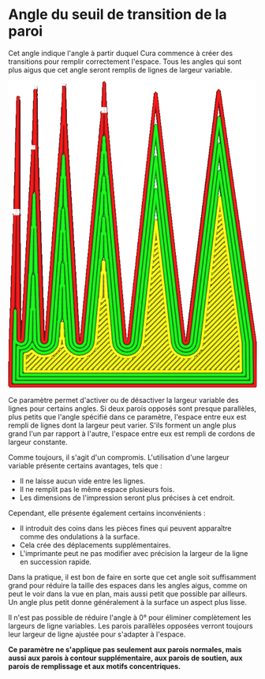 Angle du seuil de transition de la paroi
====
Cet angle indique l'angle à partir duquel Cura commence à créer des transitions pour remplir correctement l'espace. Tous les angles qui sont plus aigus que cet angle seront remplis de lignes de largeur variable.

![Plus large que 10°, il ne crée plus de transitions](../../../articles/images/wall_transition_angle.png)

Ce paramètre permet d'activer ou de désactiver la largeur variable des lignes pour certains angles. Si deux parois opposés sont presque parallèles, plus petits que l'angle spécifié dans ce paramètre, l'espace entre eux est rempli de lignes dont la largeur peut varier. S'ils forment un angle plus grand l'un par rapport à l'autre, l'espace entre eux est rempli de cordons de largeur constante.

Comme toujours, il s'agit d'un compromis. L'utilisation d'une largeur variable présente certains avantages, tels que :
* Il ne laisse aucun vide entre les lignes.
* Il ne remplit pas le même espace plusieurs fois.
* Les dimensions de l'impression seront plus précises à cet endroit.

Cependant, elle présente également certains inconvénients :
* Il introduit des coins dans les pièces fines qui peuvent apparaître comme des ondulations à la surface.
* Cela crée des déplacements supplémentaires.
* L'imprimante peut ne pas modifier avec précision la largeur de la ligne en succession rapide.

Dans la pratique, il est bon de faire en sorte que cet angle soit suffisamment grand pour réduire la taille des espaces dans les angles aigus, comme on peut le voir dans la vue en plan, mais aussi petit que possible par ailleurs. Un angle plus petit donne généralement à la surface un aspect plus lisse.

Il n'est pas possible de réduire l'angle à 0° pour éliminer complètement les largeurs de ligne variables. Les parois parallèles opposées verront toujours leur largeur de ligne ajustée pour s'adapter à l'espace.

**Ce paramètre ne s'applique pas seulement aux parois normales, mais aussi aux parois à contour supplémentaire, aux parois de soutien, aux parois de remplissage et aux motifs concentriques.**
